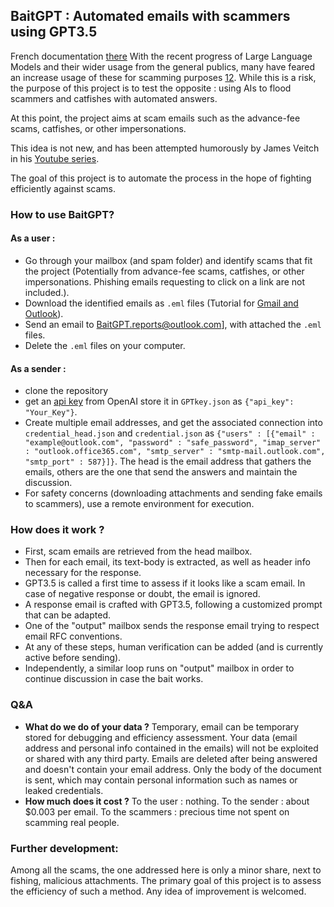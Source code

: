 ## BaitGPT : Automated emails with scammers using GPT3.5

French documentation [there](/readme_fr.md)
With the recent progress of Large Language Models and their wider usage from the general publics, many have feared an increase usage of these for scamming purposes [1](https://www.mcafee.com/blogs/internet-security/chatgpt-a-scammers-newest-tool/)[2](https://medium.com/geekculture/chatgpt-the-new-frontier-of-scamming-and-fraud-6884da6e2ff1). While this is a risk, the purpose of this project is to test the opposite : using AIs to flood scammers and catfishes with automated answers.

At this point, the project aims at scam emails such as the advance-fee scams, catfishes, or other impersonations.

This idea is not new, and has been attempted humorously by James Veitch in his [Youtube series](https://www.youtube.com/playlist?list=PLjaZD_N3WCf-SzY9lQqsUNbubksD_KCPT).

The goal of this project is to automate the process in the hope of fighting efficiently against scams.

### How to use BaitGPT?
#### As a user :
- Go through your mailbox (and spam folder) and identify scams that fit the project (Potentially from advance-fee scams, catfishes, or other impersonations. Phishing emails requesting to click on a link are not included.).
- Download the identified emails as `.eml` files (Tutorial for [Gmail and Outlook](https://www.codetwo.com/kb/export-email-to-file/#outlook-on-the-web)).
- Send an email to [BaitGPT.reports@outlook.com](mailto:BaitGPT.reports@outlook.com?subject=[GitHub]%20Scams%20report)], with attached the `.eml` files.
- Delete the `.eml` files on your computer.
#### As a sender :
- clone the repository
- get an [api key](https://platform.openai.com/account/api-keys) from OpenAI store it in `GPTkey.json` as `{"api_key": "Your_Key"}`.
- Create multiple email addresses, and get the associated connection into `credential_head.json` and `credential.json` as `{"users" : [{"email" : "example@outlook.com", "password" : "safe_password", "imap_server" : "outlook.office365.com", "smtp_server" : "smtp-mail.outlook.com", "smtp_port" : 587}]}`. The head is the email address that gathers the emails, others are the one that send the answers and maintain the discussion.
- For safety concerns (downloading attachments and sending fake emails to scammers), use a remote environment for execution.
### How does it work ?
- First, scam emails are retrieved from the head mailbox.
- Then for each email, its text-body is extracted, as well as header info necessary for the response.
- GPT3.5 is called a first time to assess if it looks like a scam email. In case of negative response or doubt, the email is ignored.
- A response email is crafted with GPT3.5, following a customized prompt that can be adapted.
- One of the "output" mailbox sends the response email trying to respect email RFC conventions.
- At any of these steps, human verification can be added (and is currently active before sending).
- Independently, a similar loop runs on "output" mailbox in order to continue discussion in case the bait works.
### Q&A
- **What do we do of your data ?**
Temporary, email can be temporary stored for debugging and efficiency assessment.
Your data (email address and personal info contained in the emails) will not be exploited or shared with any third party.
Emails are deleted after being answered and doesn't contain your email address. Only the body of the document is sent, which may contain personal information such as names or leaked credentials.
- **How much does it cost ?**
To the user : nothing. To the sender : about $0.003 per email. To the scammers : precious time not spent on scamming real people.
### Further development:
Among all the scams, the one addressed here is only a minor share, next to fishing, malicious attachments. The primary goal of this project is to assess the efficiency of such a method. Any idea of improvement is welcomed.
